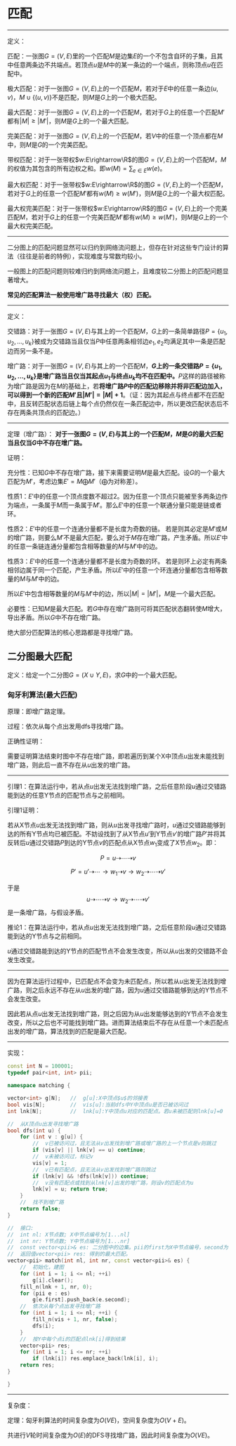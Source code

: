 # 匹配

********

定义：

匹配：一张图$G=(V,E)$里的一个匹配$M$是边集$E$的一个不包含自环的子集，且其中任意两条边不共端点。若顶点$u$是$M$中的某一条边的一个端点，则称顶点$u$在匹配中。

极大匹配：对于一张图$G=(V,E)$上的一个匹配$M$，若对于$E$中的任意一条边$(u,v)$，$M \cup \{(u,v)\}$不是匹配，则$M$是$G$上的一个极大匹配。

最大匹配：对于一张图$G=(V,E)$上的一个匹配$M$，若对于$G$上的任意一个匹配$M'$都有$|M| \geq |M'|$，则$M$是$G$上的一个最大匹配。

完美匹配：对于一张图$G=(V,E)$上的一个匹配$M$，若$V$中的任意一个顶点都在$M$中，则$M$是$G$的一个完美匹配。

带权匹配：对于一张带权$w:E\rightarrow\R$的图$G=(V,E)$上的一个匹配$M$，$M$的权值为其包含的所有边权之和。即$w(M)=\sum_{e\in E}w(e)$。

最大权匹配：对于一张带权$w:E\rightarrow\R$的图$G=(V,E)$上的一个匹配$M$，若对于$G$上的任意一个匹配$M'$都有$w(M) \geq w(M')$，则$M$是$G$上的一个最大权匹配。

最大权完美匹配：对于一张带权$w:E\rightarrow\R$的图$G=(V,E)$上的一个完美匹配$M$，若对于$G$上的任意一个完美匹配$M'$都有$w(M) \geq w(M')$，则$M$是$G$上的一个最大权完美匹配。

********

二分图上的匹配问题显然可以归约到网络流问题上，但存在针对这些专门设计的算法（往往是前者的特例），实现难度与常数均较小。

一般图上的匹配问题则较难归约到网络流问题上，且难度较二分图上的匹配问题显著增大。

**常见的匹配算法一般使用增广路寻找最大（权）匹配。**

********

定义：

交错路：对于一张图$G=(V,E)$与其上的一个匹配$M$，$G$上的一条简单路径$P=\{u_1, u_2,...,u_k\}$被成为交错路当且仅当$P$中任意两条相邻边$e_1, e_2$均满足其中一条是匹配边而另一条不是。

增广路：对于一张图$G=(V,E)$与其上的一个匹配$M$，**$G$上的一条交错路$P=\{u_1, u_2,...,u_k\}$是增广路当且仅当其起点$u_1$与终点$u_k$均不在匹配中。**$P$这样的路径被称为增广路是因为在$M$的基础上，若**将增广路$P$中的匹配边移除并将非匹配边加入，可以得到一个新的匹配$M'$且$|M'|=|M|+1$**。（证：因为其起点与终点都不在匹配中，且反转匹配状态后链上每个点仍然仅在一条匹配边中，所以更改匹配状态后不存在两条共顶点的匹配边。）

********

定理（增广路）：
**对于一张图$G=(V,E)$与其上的一个匹配$M$，$M$是$G$的最大匹配当且仅当$G$中不存在增广路。**

证明：

充分性：已知$G$中不存在增广路，接下来需要证明$M$是最大匹配。设$G$的一个最大匹配为$M'$，考虑边集$E'=M \bigoplus M'$（$\bigoplus$为对称差）。

性质1：$E'$中的任意一个顶点度数不超过2。因为任意一个顶点只能被至多两条边作为端点，一条属于$M$而一条属于$M'$。那么$E'$中的任意一个联通分量只能是链或者环。

性质2：$E'$中的任意一个连通分量都不是长度为奇数的链。
若是则其必定是$M'$或$M$的增广路，则要么$M'$不是最大匹配，要么对于$M$存在增广路，产生矛盾。所以$E'$中的任意一条链连通分量都包含相等数量的$M$与$M'$中的边。

性质3：$E'$中的任意一个连通分量都不是长度为奇数的环。
若是则环上必定有两条相邻边属于同一个匹配，产生矛盾。所以$E'$中的任意一个环连通分量都包含相等数量的$M$与$M'$中的边。

所以$E'$中包含相等数量的$M$与$M'$中的边，所以$|M|=|M'|$，$M$是一个最大匹配。

必要性：已知$M$是最大匹配。若$G$中存在增广路则可将其匹配状态翻转使$M$增大，导出矛盾。所以$G$中不存在增广路。

绝大部分匹配算法的核心思路都是寻找增广路。

## 二分图最大匹配

定义：给定一个二分图$G=(X \cup Y,E)$，求$G$中的一个最大匹配。

### 匈牙利算法(最大匹配)

原理：即增广路定理。

过程：依次从每个点出发用dfs寻找增广路。

正确性证明：

需要证明算法结束时图中不存在增广路，即若遍历到某个X中顶点$u$出发未能找到增广路，则此后一直不存在从$u$出发的增广路。

********

引理1：在算法运行中，若从点$u$出发无法找到增广路，之后任意阶段$u$通过交错路能到达的任意Y节点的匹配节点与之前相同。

引理1证明：

若从X节点$u$出发无法找到增广路，则从$u$出发寻找增广路时，$u$通过交错路能够到达的所有Y节点均已被匹配。不妨设找到了从X节点$u'$到Y节点$v'$的增广路$P'$并将其反转后$u$通过交错路$P$到达的Y节点$v$的匹配点从X节点$w_1$变成了X节点$w_2$。即：

$$P=u \dashrightarrow \cdots \dashrightarrow v$$

$$P'=u' \dashrightarrow \cdots \rightarrow w_1 \dashrightarrow v \rightarrow w_2 \dashrightarrow \cdots  \dashrightarrow v'$$

于是
$$u \dashrightarrow \cdots \dashrightarrow v \rightarrow w_2 \dashrightarrow \cdots  \dashrightarrow v'$$
是一条增广路，与假设矛盾。

推论1：在算法运行中，若从点$u$出发无法找到增广路，之后任意阶段$u$通过交错路能到达的Y节点与之前相同。

$u$通过交错路能到达的Y节点的匹配节点不会发生改变，所以从$u$出发的交错路不会发生改变。

********

因为在算法运行过程中，已匹配点不会变为未匹配点，所以若从$u$出发无法找到增广路，则之后永远不存在从$u$出发的增广路，因为$u$通过交错路能够到达的Y节点不会发生改变。

因此若从点$u$出发无法找到增广路，则之后因为从$u$出发能够达到的Y节点不会发生改变，所以之后也不可能找到增广路。进而算法结束后不存在从任意一个未匹配点出发的增广路，算法找到的匹配是最大匹配。

********

实现：

```cpp
const int N = 100001;
typedef pair<int, int> pii;

namespace matching {

vector<int> g[N];   //  g[u]:X中顶点$u$的邻接表
bool vis[N];        //  vis[u]:当前dfs中Y中顶点u是否已被访问过
int lnk[N];         //  lnk[u]:Y中顶点u对应的匹配点。若u未被匹配则lnk[u]=0

//  从X顶点u出发寻找增广路
bool dfs(int u) {
    for (int v : g[u]) {
        //  v已被访问过，且无法从v出发找到增广路或增广路的上一个节点是v则跳过
        if (vis[v] || lnk[v] == u) continue;
        //  v未被访问过，标记v
        vis[v] = 1;
        //  v已有匹配点，且无法从v出发找到增广路则跳过
        if (lnk[v] && !dfs(lnk[v])) continue;
        //  v没有匹配点或找到从lnk[v]出发的增广路，则设v的匹配点为u
        lnk[v] = u; return true;
    }
    //  找不到增广路
    return false;
}

//  接口:
//  int nl: X节点数; X中节点编号为[1...nl]
//  int nr: Y节点数; Y中节点编号为[1...nr]
//  const vector<pii>& es: 二分图中的边集。pii的first为X中节点编号，second为Y中节点编号
//  返回值vector<pii> res: 得到的最大匹配。
vector<pii> match(int nl, int nr, const vector<pii>& es) {
    //  初始化，建图
    for (int i = 1; i <= nl; ++i)
        g[i].clear();
    fill_n(lnk + 1, nr, 0);
    for (pii e : es)
        g[e.first].push_back(e.second);
    //  依次从每个点出发寻找增广路
    for (int i = 1; i <= nl; ++i) {
        fill_n(vis + 1, nr, false);
        dfs(i);
    }
    //  按Y中每个点i的匹配点lnk[i]得到结果
    vector<pii> res;
    for (int i = 1; i <= nr; ++i)
        if (lnk[i]) res.emplace_back(lnk[i], i);
    return res;
}

}
```

********

复杂度：

定理：匈牙利算法的时间复杂度为$O(VE)$，空间复杂度为$O(V+E)$。

共进行$V$轮时间复杂度为$O(E)$的DFS寻找增广路，因此时间复杂度为$O(VE)$。

